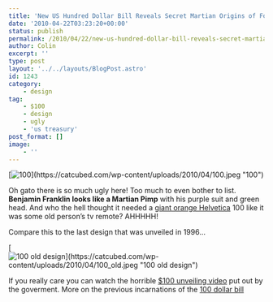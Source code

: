 ```yaml
---
title: 'New US Hundred Dollar Bill Reveals Secret Martian Origins of Founding Fathers'
date: '2010-04-22T03:23:20+00:00'
status: publish
permalink: /2010/04/22/new-us-hundred-dollar-bill-reveals-secret-martian-origins-of-founding-fathers
author: Colin
excerpt: ''
type: post
layout: '../../layouts/BlogPost.astro'
id: 1243
category:
    - design
tag:
    - $100
    - design
    - ugly
    - 'us treasury'
post_format: []
image:
    - ''
---
```

[![$100](https://catcubed.com/wp-content/uploads/2010/04/100.jpeg "$100")](https://catcubed.com/wp-content/uploads/2010/04/100.jpeg)

Oh gato there is so much ugly here! Too much to even bother to list. **Benjamin Franklin looks like a Martian Pimp** with his purple suit and green head. And who the hell thought it needed a [giant orange Helvetica](https://gethelveticaoffourmoney.com/) 100 like it was some old person’s tv remote? AHHHHH!

Compare this to the last design that was unveiled in 1996…

[![$100 old design](https://catcubed.com/wp-content/uploads/2010/04/100_old.jpeg "$100 old design")](https://catcubed.com/wp-content/uploads/2010/04/100_old.jpeg)

If you really care you can watch the horrible [$100 unveiling video](https://www.youtube.com/watch?v=JwEBIC0a4RY) put out by the goverment. More on the previous incarnations of the [100 dollar bill](https://en.wikipedia.org/wiki/United_States_one_hundred-dollar_bill)